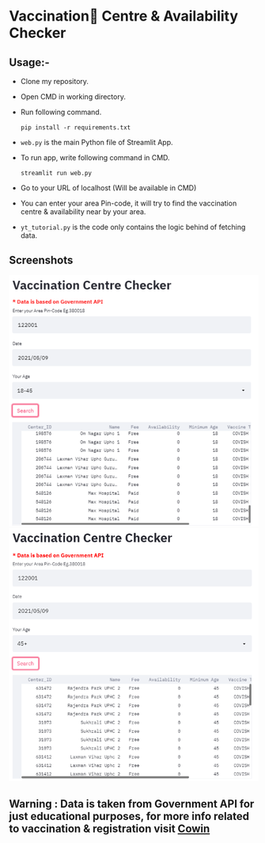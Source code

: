 # Vaccination💉 Centre & Availability Checker 

## Usage:-

- Clone my repository.
- Open CMD in working directory.
- Run following command.

  ```
  pip install -r requirements.txt
  ```
- `web.py` is the main Python file of Streamlit App. 
- To run app, write following command in CMD.

  ```
  streamlit run web.py
  ```
- Go to your URL of localhost (Will be available in CMD)
- You can enter your area Pin-code, it will try to find the vaccination centre & availability near by your area.
- `yt_tutorial.py` is the code only contains the logic behind of fetching data.

## Screenshots

<img src="https://github.com/Spidy20/Vaccine_Availability_Checker/blob/master/sc1.PNG">
<img src="https://github.com/Spidy20/Vaccine_Availability_Checker/blob/master/sc2.PNG">

## Warning : Data is taken from Government API for just educational purposes, for more info related to vaccination & registration visit [Cowin](https://www.cowin.gov.in/home)

